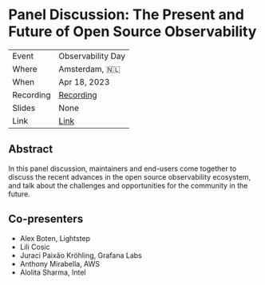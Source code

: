 # Panel Discussion: The Present and Future of Open Source Observability

|           |                                           |
| --------- | ----------------------------------------- |
| Event     | Observability Day                         |
| Where     | Amsterdam, 🇳🇱                             |
| When      | Apr 18, 2023                              |
| Recording | [Recording](https://youtu.be/B-4kYdN-6-w) |
| Slides    | None                                      |
| Link      | [Link](https://sched.co/1Jo8f)            |

## Abstract

In this panel discussion, maintainers and end-users come together to discuss the recent advances in the open source observability ecosystem, and talk about the challenges and opportunities for the community in the future.

## Co-presenters

* Alex Boten, Lightstep
* Lili Cosic
* Juraci Paixão Kröhling, Grafana Labs
* Anthony Mirabella, AWS
* Alolita Sharma, Intel